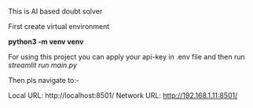 
This is AI based doubt solver 

First create virtual environment

**python3 -m venv venv**




For using this project you can apply your api-key in .env file and then run *streamlit run main.py*

Then pls navigate to:-

  Local URL: http://localhost:8501/
  Network URL: http://192.168.1.11:8501/
